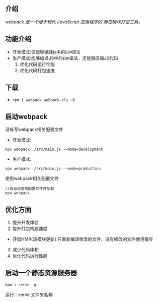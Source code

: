 ## 介绍
*webpack 是一个用于现代 JavaScript 应用程序的 静态模块打包工具。*
## 功能介绍
- 开发模式:仅能够编译js中的`ESM`语法
- 生产模式:能够编译JS中的`ESM`语法，还能够压缩JS代码
    1. 优化代码运行性能
    2. 优化代码打包速度
## 下载
- `npm i webpack webpack-cli -D`
## 启动webpack
没有写webpack相关配置文件
- 开发模式:
```shell
npx webpack ./src/main.js --mode=development
```
- 生产模式:
```shell
npx webpack ./src/main.js --mode=production
```
使用webpack相关配置文件
```shell
//会自动查找配置文件并加载
npx webpack
```
## 优化方面
1. 提升开发体验
2. 提升打包构建速度
- 开启HMR(热模块更新):只重新编译修改的文件，没有修改的文件使用缓存
3. 减少代码体积
4. 优化代码运行性能
## 启动一个静态资源服务器
`npm i serve -g`

运行：serve 文件夹名称